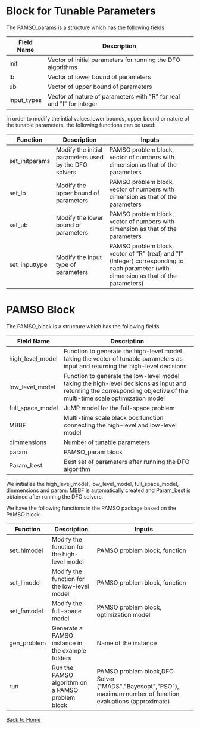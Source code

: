 # Block for Tunable Parameters

The PAMSO_params is a structure which has the following fields

| Field Name  | Description                                                          |
| ----------- | -------------------------------------------------------------------- |
| init        | Vector of initial parameters for running the DFO algorithms          |
| lb          | Vector of lower bound of parameters                                  |
| ub          | Vector of upper bound of parameters                                  |
| input_types | Vector of nature of parameters with "R" for real and "I" for integer |

In order to modify the intial values,lower bounds, upper bound or nature of the tunable parameters, the following functions can be used:


| Function       | Description                                           | Inputs                                                                                                                                   |
| -------------- | ----------------------------------------------------- | ---------------------------------------------------------------------------------------------------------------------------------------- |
| set_initparams | Modify the initial parameters used by the DFO solvers | PAMSO problem block, vector of numbers with dimension as that of the parameters                                                          |
| set_lb         | Modify the upper bound of parameters                  | PAMSO problem block, vector of numbers with dimension as that of the parameters                                                          |
| set_ub         | Modify the lower bound of parameters                  | PAMSO problem block, vector of numbers with dimension as that of the parameters                                                          |
| set_inputtype  | Modify the input type of parameters                   | PAMSO problem block, vector of "R" (real) and "I"  (Integer) corresponding to each parameter (with dimension as that of the parameters) |

# PAMSO Block

The PAMSO_block is a structure which has the following fields

| Field Name        | Description                                                                                                                                                            |
| ----------------- | ---------------------------------------------------------------------------------------------------------------------------------------------------------------------- |
| high_level_model  | Function to generate the high-level model taking the vector of tunable parameters as input and returning the high-level decisions                                      |
| low_level_model   | Function to generate the low-level model taking the high-level decisions as input and returning the corresponding objective of the multi-time scale optimization model |
| full_space_model  | JuMP model for the full-space problem                                                                                                                                  |
| MBBF              | Multi-time scale black  box function connecting the high-level and low-level model                                                                                     |
| dimmensions       | Number of tunable parameters                                                                                                                                           |
| param             | PAMSO_param block                                                                                                                                                      |
| Param_best        | Best set of parameters after running the DFO algorithm       

We initialize the high_level_model, low_level_model, full_space_model, dimmensions and param. MBBF is automatically created and Param_best is obtained after running the DFO solvers.

We have the following functions in the PAMSO package based on the PAMSO block.

| Function    | Description                                      | Inputs                                                                                           |
| ----------- | ------------------------------------------------ | ------------------------------------------------------------------------------------------------ |
| set_hlmodel | Modify the function for the high-level model     | PAMSO problem block, function                                                                    |
| set_llmodel | Modify the function for the low-level model      | PAMSO problem block, function                                                                    |
| set_fsmodel | Modify the full-space model                      | PAMSO problem block, optimization model                                                          |
| gen_problem | Generate a PAMSO instance in the example folders | Name of the instance                                                                             |
| run         | Run the PAMSO algorithm on a PAMSO problem block | PAMSO problem block,DFO Solver ("MADS","Bayesopt","PSO"), maximum number of function evaluations (approximate) |


[Back to Home](index.md)
